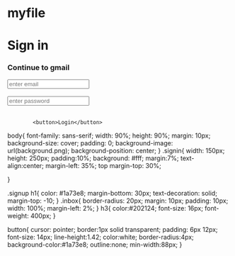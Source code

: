# myfile
<!DOCTYPE html>
<html lang="en">
<head>
    <meta charset="UTF-8">
    <meta http-equiv="X-UA-Compatible" content="IE=edge">
    <meta name="viewport" content="width=device-width, initial-scale=1.0">
    <title>Google Fieldset</title>
    <link rel="stylesheet" href="style.css"/>
</head>
<body>
    <div class="signin">
        <h1>Sign in</h1>
        <h3>Continue to gmail</h3>
                    <input type="email" class="inbox" placeholder="enter email">   
                    <br><br>
                    <input type="password" class="inbox" placeholder="enter password"  >  
                    <br><br>
            
        
            <button>Login</button>
</body>
</html>
body{
font-family: sans-serif;
width: 90%;
height: 90%;
margin: 10px;
background-size: cover;
padding: 0;
background-image: url(background.png);
background-position: center;
}
.signin{
width: 150px;
height: 250px;
padding:10%;
background: #fff;
margin:7%;
text-align:center;
margin-left: 35%;
top margin-top: 30%;




}

.signup h1{
    color: #1a73e8;
    margin-bottom: 30px;
    text-decoration: solid;
    margin-top: -10;
}
.inbox{
    border-radius: 20px;
    margin: 10px;
    padding: 10px;
    width: 100%;
    margin-left: 2%;
}
h3{
    color:#202124;
    font-size: 16px;
    font-weight: 400px;
}

button{
    cursor: pointer;
    border:1px solid transparent;
    padding: 6px 12px;
    font-size: 14px;
    line-height:1.42;
    color:white;
    border-radius:4px;
    background-color:#1a73e8;
    outline:none;
    min-width:88px;
}
